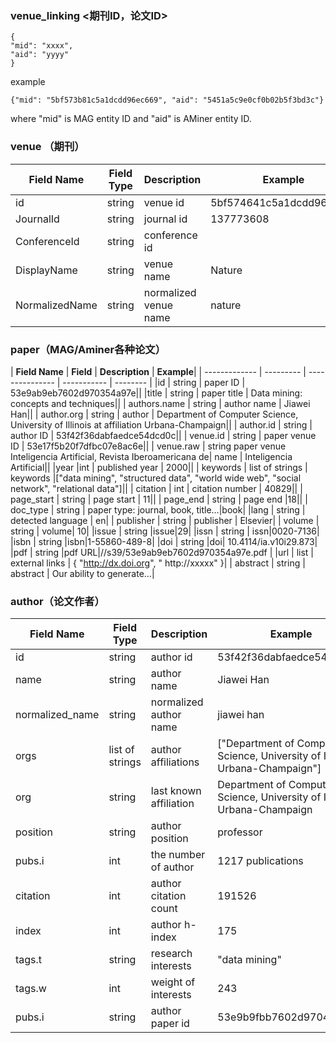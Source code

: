 ### venue_linking <期刊ID，论文ID>

```{
{
"mid": "xxxx",
"aid": "yyyy"
}
```

example

```
{"mid": "5bf573b81c5a1dcdd96ec669", "aid": "5451a5c9e0cf0b02b5f3bd3c"}
```


where "mid" is MAG entity ID and "aid" is AMiner entity ID.

### venue （期刊）


| **Field Name** | **Field Type** | **Description** | **Example** |
| -------------- | -------------- | --------------- | ----------- |
| id             | string | venue id | 5bf574641c5a1dcdd96f817b |
| JournalId      | string | journal id | 137773608 |
| ConferenceId   | string | conference id |
| DisplayName    | string | venue name | Nature |
| NormalizedName | string | normalized venue name | nature |

### paper（MAG/Aminer各种论文）

| **Field Name** | **Field** | **Description** | **Example**|
| ------------- | --------- | --------------- | ----------- | -------- |
|id      | string      | paper ID          | 53e9ab9eb7602d970354a97e||
|title              | string      | paper title       | Data mining: concepts and techniques||
| authors.name   | string    | author name |  Jiawei Han||
| author.org     | string   | author   | Department of Computer Science, University of Illinois at  affiliation  Urbana-Champaign||
| author.id      | string    | author ID                   | 53f42f36dabfaedce54dcd0c||
| venue.id       | string    | paper venue ID              | 53e17f5b20f7dfbc07e8ac6e||
| venue.raw      | string    paper venue                   Inteligencia Artificial, Revista Iberoamericana de| name     | Inteligencia Artificial||
|year             |int         | published year             | 2000||
| keywords       | list of   strings   | keywords |["data mining", "structured data", "world wide web", "social network", "relational data"]||
| citation   | int  | citation number  |   40829||
| page_start    | string    | page start           | 11||
| page_end      | string    | page end             |18||
| doc_type      | string    | paper type: journal, book, title…|book|
|lang           | string    | detected  language |  en|
| publisher     | string    | publisher     | Elsevier|
| volume        | string    | volume|   10|
|issue          | string    |issue|29|
|issn           | string    | issn|0020-7136|
|isbn           | string    |isbn|1-55860-489-8|
|doi            | string    |doi| 10.4114/ia.v10i29.873|
|pdf    | string |pdf URL|//s39/53e9ab9eb7602d970354a97e.pdf |
|url   |    list       | external links   | { "http://dx.doi.org", " http://xxxxx" }|
| abstract   | string   | abstract         | Our ability to generate…|

### author（论文作者）

| **Field Name** | **Field Type** | **Description** | **Example** |
| -------------- | -------------- | --------------- | ----------- |
|id|string|author id| 53f42f36dabfaedce54dcd0c|
|name|string|author name| Jiawei Han|
|normalized_name |  string| normalized author name   | jiawei han|
|orgs| list of strings   | author affiliations|["Department of Computer Science, University of Illinois  at Urbana-Champaign"] |
|org|string| last known affiliation   | Department of Computer Science, University of Illinois at Urbana-Champaign|
| position|string   | author position|professor|
|pubs.i |int|the number of author       |1217  publications|
|citation|int| author citation count    |191526|
|index|int| author h-index|175|
|tags.t|string| research interests       | "data mining"|
|tags.w|int| weight of interests|243|
|pubs.i|string| author paper id| 53e9b9fbb7602d97045f7bb8|




